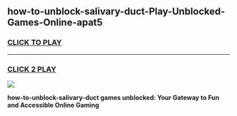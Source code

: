 
## how-to-unblock-salivary-duct-Play-Unblocked-Games-Online-apat5
<h3>
<a href="https://premium76.site?title=how-to-unblock-salivary-duct&ref=25A">CLICK TO PLAY</a></h3>
<hr>

<h3>
<a href="https://premium76.site?title=how-to-unblock-salivary-duct&ref=25A">CLICK 2 PLAY</a>
  
</h3>

<a href="https://premium76.site?title=how-to-unblock-salivary-duct&ref=25A"><img src="https://clearcache.store/games.png"></a>


**how-to-unblock-salivary-duct games unblocked: Your Gateway to Fun and Accessible Online Gaming**
